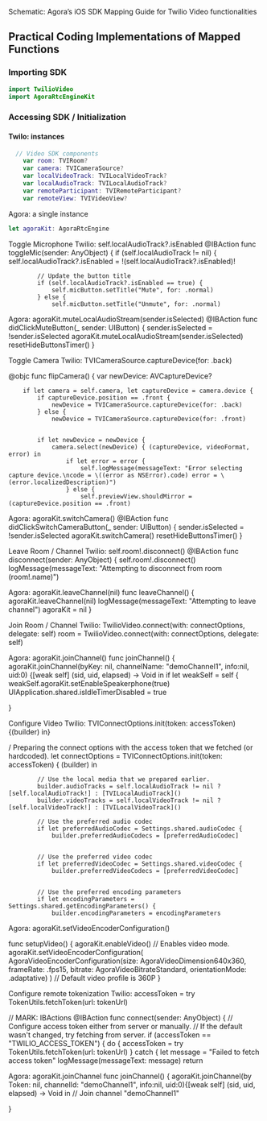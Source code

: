 

Schematic: Agora’s iOS SDK Mapping Guide for Twilio Video functionalities



## Practical Coding Implementations of Mapped Functions 
### Importing SDK

```Swift
import TwilioVideo
import AgoraRtcEngineKit
```
### Accessing SDK / Initialization
#### Twilo: instances

```Swift
  // Video SDK components
    var room: TVIRoom?
    var camera: TVICameraSource?
    var localVideoTrack: TVILocalVideoTrack?
    var localAudioTrack: TVILocalAudioTrack?
    var remoteParticipant: TVIRemoteParticipant?
    var remoteView: TVIVideoView?
```

Agora: a single instance 
```Swift
let agoraKit: AgoraRtcEngine 
``` 

Toggle Microphone
Twilio: self.localAudioTrack?.isEnabled
  @IBAction func toggleMic(sender: AnyObject) {
        if (self.localAudioTrack != nil) {
            self.localAudioTrack?.isEnabled = !(self.localAudioTrack?.isEnabled)!
            
            // Update the button title
            if (self.localAudioTrack?.isEnabled == true) {
                self.micButton.setTitle("Mute", for: .normal)
            } else {
                self.micButton.setTitle("Unmute", for: .normal)
            
        
    

Agora: agoraKit.muteLocalAudioStream(sender.isSelected)
@IBAction func didClickMuteButton(_ sender: UIButton) {
    sender.isSelected = !sender.isSelected
    agoraKit.muteLocalAudioStream(sender.isSelected)
    resetHideButtonsTimer()
}


Toggle Camera
Twilio: TVICameraSource.captureDevice(for: .back)

@objc func flipCamera() {
        var newDevice: AVCaptureDevice?

        if let camera = self.camera, let captureDevice = camera.device {
            if captureDevice.position == .front {
                newDevice = TVICameraSource.captureDevice(for: .back)
            } else {
                newDevice = TVICameraSource.captureDevice(for: .front)
            

            if let newDevice = newDevice {
                camera.select(newDevice) { (captureDevice, videoFormat, error) in
                    if let error = error {
                        self.logMessage(messageText: "Error selecting capture device.\ncode = \((error as NSError).code) error = \(error.localizedDescription)")
                    } else {
                        self.previewView.shouldMirror = (captureDevice.position == .front)
                    
                
            
        
    

Agora: agoraKit.switchCamera()
@IBAction func didClickSwitchCameraButton(_ sender: UIButton) {
    sender.isSelected = !sender.isSelected
    agoraKit.switchCamera()
    resetHideButtonsTimer()
}

Leave Room / Channel 
Twilio: self.room!.disconnect()
    @IBAction func disconnect(sender: AnyObject) {
        self.room!.disconnect()
        logMessage(messageText: "Attempting to disconnect from room \(room!.name)")
    
Agora: agoraKit.leaveChannel(nil)
func leaveChannel() {
    agoraKit.leaveChannel(nil)
    logMessage(messageText: "Attempting to leave channel")
    agoraKit = nil
}

Join Room / Channel 
Twilio: TwilioVideo.connect(with: connectOptions, delegate: self)
room = TwilioVideo.connect(with: connectOptions, delegate: self)

Agora: agoraKit.joinChannel()
func joinChannel() {
    agoraKit.joinChannel(byKey: nil, channelName: "demoChannel1", info:nil, uid:0) {[weak self] (sid, uid, elapsed) -> Void in
        if let weakSelf = self {
            weakSelf.agoraKit.setEnableSpeakerphone(true)
            UIApplication.shared.isIdleTimerDisabled = true
       
    
}


Configure Video 
Twilio: TVIConnectOptions.init(token: accessToken) {(builder) in}

/ Preparing the connect options with the access token that we fetched (or hardcoded).
        let connectOptions = TVIConnectOptions.init(token: accessToken) { (builder) in
            
            // Use the local media that we prepared earlier.
            builder.audioTracks = self.localAudioTrack != nil ? [self.localAudioTrack!] : [TVILocalAudioTrack]()
            builder.videoTracks = self.localVideoTrack != nil ? [self.localVideoTrack!] : [TVILocalVideoTrack]()
            
            // Use the preferred audio codec
            if let preferredAudioCodec = Settings.shared.audioCodec {
                builder.preferredAudioCodecs = [preferredAudioCodec]
            
            
            // Use the preferred video codec
            if let preferredVideoCodec = Settings.shared.videoCodec {
                builder.preferredVideoCodecs = [preferredVideoCodec]
            
            
            // Use the preferred encoding parameters
            if let encodingParameters = Settings.shared.getEncodingParameters() {
                builder.encodingParameters = encodingParameters
            
            


Agora: agoraKit.setVideoEncoderConfiguration()

func setupVideo() {
    agoraKit.enableVideo()  // Enables video mode.
    agoraKit.setVideoEncoderConfiguration(
        AgoraVideoEncoderConfiguration(size: AgoraVideoDimension640x360,
                                  frameRate: .fps15,
                                    bitrate: AgoraVideoBitrateStandard,
                            orientationMode: .adaptative)
    ) // Default video profile is 360P
}


Configure remote tokenization
Twilio: accessToken = try TokenUtils.fetchToken(url: tokenUrl)

// MARK: IBActions
    @IBAction func connect(sender: AnyObject) {
        // Configure access token either from server or manually.
        // If the default wasn't changed, try fetching from server.
        if (accessToken == "TWILIO_ACCESS_TOKEN") {
            do {
                accessToken = try TokenUtils.fetchToken(url: tokenUrl)
            } catch {
                let message = "Failed to fetch access token"
                logMessage(messageText: message)
                return
            
        
Agora:  agoraKit.joinChannel
func joinChannel() {
  agoraKit.joinChannel(by Token: nil, channelId: "demoChannel1", info:nil, uid:0){[weak self] (sid, uid, elapsed) -> Void in
      // Join channel "demoChannel1"
  
}

